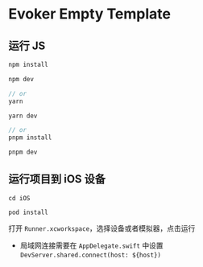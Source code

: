 # Evoker Empty Template

## 运行 JS

```ts
npm install

npm dev

// or
yarn

yarn dev

// or 
pnpm install

pnpm dev
```

## 运行项目到 iOS 设备

```
cd iOS

pod install
```

打开 `Runner.xcworkspace`，选择设备或者模拟器，点击运行

- 局域网连接需要在 `AppDelegate.swift` 中设置 `DevServer.shared.connect(host: ${host})`